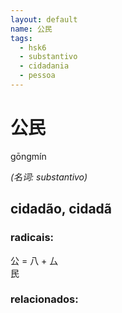 ```yaml
--- 
layout: default
name: 公民 
tags: 
  - hsk6
  - substantivo
  - cidadania
  - pessoa
--- 
```

# 公民 
gōngmín  
 
*(名词: substantivo)*  
## cidadão, cidadã 
### radicais: 
公 = 八 + 厶  
民 
### relacionados: 
